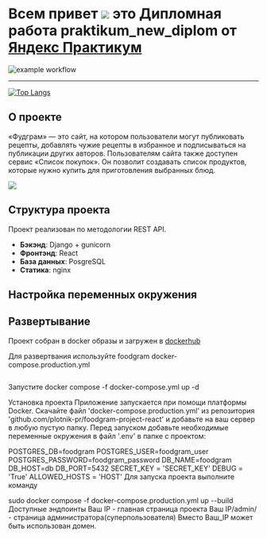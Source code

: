 # Всем привет ![](https://github.com/blackcater/blackcater/raw/main/images/Hi.gif) это Дипломная работа praktikum_new_diplom от [Яндекс Практикум](https://practicum.yandex.ru/)
<!---Результат тестирования-->
![example workflow](https://github.com/github/docs/actions/workflows/main.yml/badge.svg)

***

[![Top Langs](https://github-readme-stats.vercel.app/api/top-langs/?username=anuraghazra&layout=compact)](https://github.com/anuraghazra/github-readme-stats)

## О проекте
«Фудграм» — это сайт, на котором пользователи могут публиковать рецепты, добавлять чужие рецепты в избранное и подписываться на публикации других авторов. Пользователям сайта также  доступен сервис «Список покупок». Он позволит создавать список продуктов, которые нужно купить для приготовления выбранных блюд.

![](https://pictures.s3.yandex.net/resources/S16_01_1692340098.png)

## Структура проекта
Проект реализован по методологии REST API.

* **Бэкэнд**: Django + gunicorn
* **Фронтэнд**: React
* **База данных**: PosgreSQL
* **Статика**: nginх

## Настройка переменных окружения


## Развертывание
Проект собран в docker образы и загружен в [dockerhub](https://hub.docker.com/)

Для развертвания используйте foodgram  docker-compose.production.yml
```yaml


```
Запустите docker compose -f docker-compose.yml up -d



Установка проекта
Приложение запускается при помощи платформы Docker. Скачайте файл 'docker-compose.production.yml' из репозитория 'github.com/plotnik-pr/foodgram-project-react' и добавьте на ваш сервер в любую пустую папку. Перед запуском добавьте необходимые переменные окружения в файл '.env' в папке с проектом:

POSTGRES_DB=foodgram
POSTGRES_USER=foodgram_user
POSTGRES_PASSWORD=foodgram_password
DB_NAME=foodgram
DB_HOST=db
DB_PORT=5432
SECRET_KEY = 'SECRET_KEY'
DEBUG = 'True'
ALLOWED_HOSTS = 'HOST'
Для запуска проекта выполните команду

sudo docker compose -f docker-compose.production.yml up --build
Доступные эндпоинты
Ваш IP - главная страница проекта
Ваш IP/admin/ - страница администратора(суперпользователя) Вместо Ваш_IP может быть использован домен.